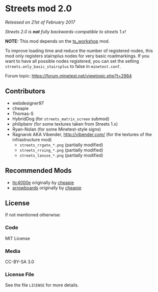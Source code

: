 # Streets mod 2.0
_Released on 21st of February 2017_

_Streets 2.0 is **not** fully backwards-compatible to streets 1.x!_

**NOTE:** This mod depends on the [ts_workshop](https://github.com/minetest-mods/ts_workshop) mod.

To improve loading time and reduce the number of registered nodes,
this mod only registers stairsplus nodes for very basic roadmarkings.
If you want to have all possible nodes registered, you can set
the setting `streets.only_basic_stairsplus` to false in `minetest.conf`.

Forum topic: https://forum.minetest.net/viewtopic.php?t=2984

## Contributors

* webdesigner97
* cheapie
* Thomas-S
* HybridDog (for `streets_matrix_screen` submod)
* philipbenr (for some textures taken from Streets 1.x)
* Ryan-Nolan (for some Minetest-style signs)
* Ragnarok AKA Vibender, http://vibender.com/ (for the textures of the infrastructure mod)
  * `streets_rrgate_*.png` (partially modified)
  * `streets_rrxing_*.png` (partially modified)
  * `streets_lanuse_*.png` (partially modified)

## Recommended Mods
* [ltc4000e](https://github.com/inpos/ltc4000e) originally by [cheapie](https://github.com/cheapie)
* [arrowboards](https://github.com/inpos/arrowboards) originally by [cheapie](https://github.com/cheapie)

## License
If not mentioned otherwise:

### Code
MIT License

### Media
CC-BY-SA 3.0

### License File
See the file `LICENSE` for more details.
